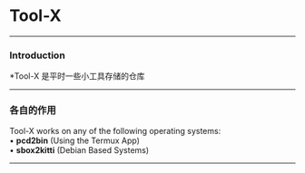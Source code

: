 # Tool-X

------------------------------------------------------------------------

### Introduction

*Tool-X 是平时一些小工具存储的仓库


------------------------------------------------------------------------

### 各自的作用

Tool-X works on any of the following operating systems:<br>
• **pcd2bin** (Using the Termux App) <br>
• **sbox2kitti** (Debian Based Systems) <br>

------------------------------------------------------------------------

